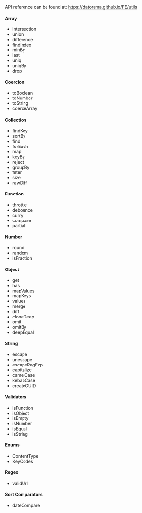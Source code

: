 API reference can be found at:
https://datorama.github.io/FE/utils

#### Array 
- intersection
- union
- difference
- findIndex
- minBy
- last
- uniq
- uniqBy
- drop

#### Coercion
- toBoolean
- toNumber
- toString
- coerceArray

#### Collection
- findKey
- sortBy
- find
- forEach
- map
- keyBy
- reject
- groupBy
- filter
- size
- rawDiff

#### Function
- throttle
- debounce
- curry
- compose
- partial

#### Number
- round
- random
- isFraction

#### Object
- get
- has
- mapValues
- mapKeys
- values
- merge
- diff
- cloneDeep
- omit
- omitBy
- deepEqual

#### String
- escape
- unescape
- escapeRegExp
- capitalize
- camelCase
- kebabCase
- createGUID

#### Validators
- isFunction
- isObject
- isEmpty
- isNumber
- isEqual
- isString

#### Enums
- ContentType
- KeyCodes


#### Regex
- validUrl

#### Sort Comparators
- dateCompare

